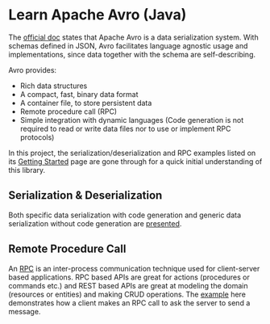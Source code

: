 # Learn Apache Avro (Java)

The [official doc](https://avro.apache.org/docs/1.8.2/index.html) states that Apache Avro is a data serialization system. With schemas defined in JSON, Avro facilitates language agnostic usage and implementations, since data together with the schema are self-describing.

Avro provides: 
* Rich data structures
* A compact, fast, binary data format
* A container file, to store persistent data
* Remote procedure call (RPC)
* Simple integration with dynamic languages (Code generation is not required to read or write data files nor to use or implement RPC protocols)

In this project, the serialization/deserialization and RPC examples listed on its [Getting Started](https://avro.apache.org/docs/1.8.2/gettingstartedjava.html) page are gone through for a quick initial understanding of this library. 

## Serialization & Deserialization

Both specific data serialization with code generation and generic data serialization without code generation are [presented](src/main/java/com/flyer/avro/serdes/AvroSerDesDemo.java). 

## Remote Procedure Call

An [RPC](https://www.tutorialspoint.com/remote-procedure-call-rpc) is an inter-process communication technique used for client-server based applications.
RPC based APIs are great for actions (procedures or commands etc.) and REST based APIs are great at modeling the domain (resources or entities) and making CRUD operations.
The [example](src/main/java/com/flyer/avro/rpc/AvroRPCDemo.java) here demonstrates how a client makes an RPC call to ask the server to send a message.  
